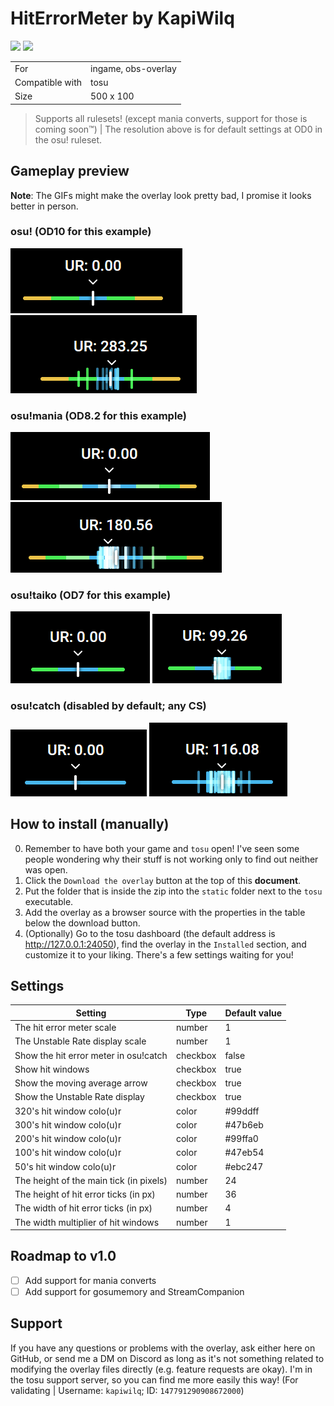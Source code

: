 # HitErrorMeter by KapiWilq

<a href="https://github.com/KapiWilq/HitErrorMeter/releases/latest/download/HitErrorMeter.by.KapiWilq.zip" target="_blank"><img height="35" src="https://img.shields.io/badge/Download_the_overlay-67A564?style=for-the-badge" /></a>  <a href="https://github.com/KapiWilq" target="_blank"><img height="35" src="https://img.shields.io/badge/github-000000?style=for-the-badge&logo=github&logoColor=white" /></a></a>

|                 |                     |
| --------------- | ------------------- |
| For             | ingame, obs-overlay |
| Compatible with | tosu                |
| Size            | 500 x 100           |

> Supports all rulesets! (except mania converts, support for those is coming soon™) | The resolution above is for default settings at OD0 in the osu! ruleset.

## Gameplay preview

**Note**: The GIFs might make the overlay look pretty bad, I promise it looks better in person.

### osu! (OD10 for this example)

<img src=".github/images/osu_ruleset.png">  <img src=".github/gifs/osu_ruleset.gif">

### osu!mania (OD8.2 for this example)

<img src=".github/images/mania_ruleset.png">  <img src=".github/gifs/mania_ruleset.gif">

### osu!taiko (OD7 for this example)

<img src=".github/images/taiko_ruleset.png">  <img src=".github/gifs/taiko_ruleset.gif">

### osu!catch (disabled by default; any CS)

<img src=".github/images/catch_ruleset.png">  <img src=".github/gifs/catch_ruleset.gif">

## How to install (manually)

0. Remember to have both your game and `tosu` open! I've seen some people wondering why their stuff is not working only to find out neither was open.
1. Click the `Download the overlay` button at the top of this **document**.
2. Put the folder that is inside the zip into the `static` folder next to the `tosu` executable.
3. Add the overlay as a browser source with the properties in the table below the download button.
4. (Optionally) Go to the tosu dashboard (the default address is http://127.0.0.1:24050), find the overlay in the `Installed` section, and customize it to your liking. There's a few settings waiting for you!

## Settings

|                 Setting                 |   Type   | Default value |
| --------------------------------------- | -------- | ------------- |
|        The hit error meter scale        |  number  |       1       |
|     The Unstable Rate display scale     |  number  |       1       |
|  Show the hit error meter in osu!catch  | checkbox |     false     |
|            Show hit windows             | checkbox |     true      |
|     Show the moving average arrow       | checkbox |     true      |
|     Show the Unstable Rate display      | checkbox |     true      |
|       320's hit window colo(u)r         |  color   |    #99ddff    |
|       300's hit window colo(u)r         |  color   |    #47b6eb    |
|       200's hit window colo(u)r         |  color   |    #99ffa0    |
|       100's hit window colo(u)r         |  color   |    #47eb54    |
|       50's hit window colo(u)r          |  color   |    #ebc247    |
| The height of the main tick (in pixels) |  number  |      24       |
|  The height of hit error ticks (in px)  |  number  |      36       |
|  The width of hit error ticks (in px)   |  number  |      4        |
|  The width multiplier of hit windows    |  number  |      1        |

## Roadmap to v1.0
- [ ] Add support for mania converts
- [ ] Add support for gosumemory and StreamCompanion

## Support

If you have any questions or problems with the overlay, ask either here on GitHub, or send me a DM on Discord as long as it's not something related to modifying the overlay files directly (e.g. feature requests are okay). I'm in the tosu support server, so you can find me more easily this way! (For validating | Username: `kapiwilq`; ID: `147791290908672000`)
